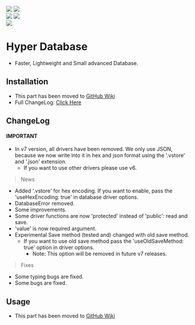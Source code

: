 <div>
  <p>
    <a href='https://github.com/erqeweew/hyprdb/actions/workflows/npm.yml'><img src='https://github.com/erffy/hyprdb/actions/workflows/npm.yml/badge.svg'/></a>
    <a href='https://github.com/erqeweew/hyprdb/actions/workflows/github-code-scanning/codeql'><img src='https://github.com/erqeweew/hyprdb/actions/workflows/github-code-scanning/codeql/badge.svg'/></a>
    <br/>
    <a href='https://npmjs.com/hypr.db'><img src='https://img.shields.io/npm/v/hypr.db'/></a>
    <a href='https://npmjs.com/hypr.db'><img src='https://img.shields.io/npm/l/hypr.db'/></a>
    <!-- <a href='https://socket.dev/npm/package/hypr.db/issues'><img src='https://socket.dev/api/badge/npm/package/hypr.db'/></a> -->
    <br/>
    <a href='https://npmjs.com/hypr.db'><img src='https://img.shields.io/github/issues/erqeweew/hyprdb'/></a>
  </p>
</div>

# Hyper Database

- Faster, Lightweight and Small advanced Database.

## Installation

- This part has been moved to [GitHub Wiki](https://github.com/erqeweew/hyprdb/wiki)
- Full ChangeLog: [Click Here](https://github.com/erqeweew/hyprdb/wiki/Updates)

## ChangeLog
#### IMPORTANT
- In v7 version, all drivers have been removed. We only use JSON, because we now write into it in hex and json format using the '.vstore' and '.json' extension.
  * If you want to use other drivers please use v6.
  
> News
- Added '.vstore' for hex encoding. If you want to enable, pass the 'useHexEncoding: true' in database driver options.
- DatabaseError removed.
- Some improvements.
- Some driver functions are now 'protected' instead of 'public': read and save.
- 'value' is now required argument.
- Experimental Save method (tested and) changed with old save method.
  * If you want to use old save method pass the 'useOldSaveMethod: true' option in driver options.
    * Note: This option will be removed in future v7 releases.
> Fixes
- Some typing bugs are fixed.
- Some bugs are fixed.

## Usage

- This part has been moved to [GitHub Wiki](https://github.com/erqeweew/hyprdb/wiki)